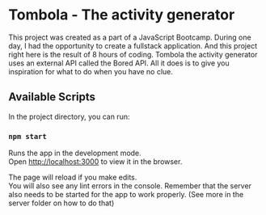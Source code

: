 # Tombola - The activity generator
This project was created as a part of a JavaScript Bootcamp. During one day, I had the opportunity to create a fullstack application. And this project right here is the result of 8 hours of coding. Tombola the activity generator uses an external API called the Bored API. All it does is to give you inspiration for what to do when you have no clue.

## Available Scripts

In the project directory, you can run:

### `npm start`

Runs the app in the development mode.\
Open [http://localhost:3000](http://localhost:3000) to view it in the browser.

The page will reload if you make edits.\
You will also see any lint errors in the console.
Remember that the server also needs to be started for the app to work properly. (See more in the server folder on how to do that)

